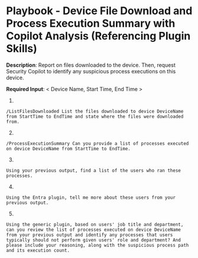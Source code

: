 # Playbook - Device File Download and Process Execution Summary with Copilot Analysis (Referencing Plugin Skills) 

**Description**: Report on files downloaded to the device. Then, request Security Copilot to identify any suspicious process executions on this device.

**Required Input**: < Device Name, Start Time, End Time >

1. 
 ```
/ListFilesDownloaded List the files downloaded to device DeviceName from StartTime to EndTime and state where the files were downloaded from.
 ```
2. 
 ```
/ProcessExecutionSummary Can you provide a list of processes executed on device DeviceName from StartTime to EndTime.
 ```
3. 
 ```
Using your previous output, find a list of the users who ran these processes.
 ```
4. 
 ```
Using the Entra plugin, tell me more about these users from your previous output.
 ```
5. 
 ```
Using the generic plugin, based on users' job title and department, can you review the list of processes executed on device DeviceName from your previous output and identify any processes that users typically should not perform given users' role and department? And please include your reasoning, along with the suspicious process path and its execution count.
 ```
